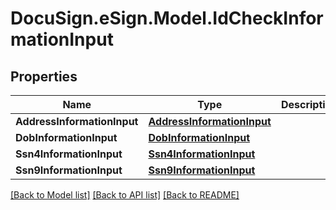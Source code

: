 # DocuSign.eSign.Model.IdCheckInformationInput
## Properties

Name | Type | Description | Notes
------------ | ------------- | ------------- | -------------
**AddressInformationInput** | [**AddressInformationInput**](AddressInformationInput.md) |  | [optional] 
**DobInformationInput** | [**DobInformationInput**](DobInformationInput.md) |  | [optional] 
**Ssn4InformationInput** | [**Ssn4InformationInput**](Ssn4InformationInput.md) |  | [optional] 
**Ssn9InformationInput** | [**Ssn9InformationInput**](Ssn9InformationInput.md) |  | [optional] 

[[Back to Model list]](../README.md#documentation-for-models) [[Back to API list]](../README.md#documentation-for-api-endpoints) [[Back to README]](../README.md)

